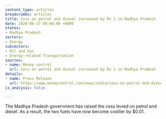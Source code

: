 ```yaml
---
content_type: articles
breadcrumbs: articles
title: Cess on petrol and diesel increased by Rs 1 in Madhya Pradesh
date: 2020-06-17 04:00:00 +0000
states:
- Madhya Pradesh
sectors:
- Energy
subsectors:
- Oil and Gas
- Energy-related Transportation
sources:
- name: Money control
  url: Cess on petrol and diesel increased by Rs 1 in Madhya Pradesh
details:
- name: Press Release
  url: https://www.moneycontrol.com/news/india/cess-on-petrol-and-diesel-increased-by-rs-1-in-madhya-pradesh-5398801.html
is_analysis: false

---
```

The Madhya Pradesh government has raised the cess levied on petrol and diesel. As a result, the two fuels have now become costlier by $0.01.
